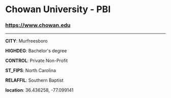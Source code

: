 # Chowan University - PBI
### https://www.chowan.edu
---
**CITY**: Murfreesboro

**HIGHDEG**: Bachelor's degree

**CONTROL**: Private Non-Profit

**ST_FIPS**: North Carolina

**RELAFFIL**: Southern Baptist

**location**: 36.436258, -77.099141